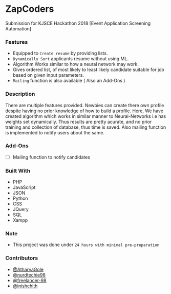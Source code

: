 # ZapCoders
Submission for KJSCE Hackathon 2018 [Event Application Screening Automation]

### Features

- Equipped to `Create resume` by providing lists.
- `Dynamically Sort` applicants resume without using ML.
- Algorithm Works similar to how a neural network may work.
- Gives ordered list, of most likely to least likely candidate suitable for job based on given input parameters. 
- `Mailing` function is also available ( Also an Add-Ons )

### Description
There are multiple features provided. Newbies can create there own profile despite having no prior knowledge of how to 
build a profile. Here, We have created algorithm which works in similar manner to Neural-Networks i.e has weights 
set dynamically. Thus results are pretty acurate, and no prior training and collection of database, thus time is saved.
Also mailing function is implemented to notify users about the same.

### Add-Ons

- [ ] Mailing function to notify candidates

### Built With

- PHP
- JavaScript
- JSON
- Python
- CSS
- JQuery
- SQL
- Xampp

### Note

- This project was done under `24 hours with minimal pre-preparation`

### Contributors

- [@AtharvaGole](https://github.com/AtharvaGole)
- [@nurdtechie98](https://github.com/shivam1708)
- [@freelancer-98](https://github.com/Freelancer-98)
- [@inishchith](https://github.com/inishchith)
